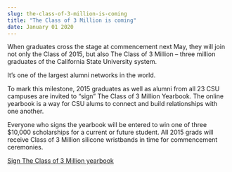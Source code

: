 ```yaml
---
slug: the-class-of-3-million-is-coming
title: "The Class of 3 Million is coming"
date: January 01 2020
---
```


 
<p>
  When graduates cross the stage at commencement next May, they will join not
  only the Class of 2015, but also The Class of 3 Million – three million
  graduates of the California State University system.
</p>
<p>It’s one of the largest alumni networks in the world.</p>
<p>
  To mark this milestone, 2015 graduates as well as alumni from all 23 CSU
  campuses are invited to “sign” The Class of 3 Million Yearbook. The online
  yearbook is a way for CSU alums to connect and build relationships with one
  another.
</p>
<p>
  Everyone who signs the yearbook will be entered to win one of three $10,000
  scholarships for a current or future student. All 2015 grads will receive
  Class of 3 Million silicone wristbands in time for commencement ceremonies.
</p>
<p>
  <a href="https://classof3million.calstate.edu"
    >Sign The Class of 3 Million yearbook</a
  >
  <a href="https://Classof3Million.calstate.edu."></a>
</p>
 
